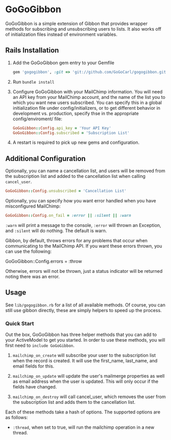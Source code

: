 GoGoGibbon
==========

GoGoGibbon is a simple extension of Gibbon that provides wrapper methods 
for subscribing and unsubscribing users to lists.  It also works off of 
initialization files instead of environment variables.

## Rails Installation

1.  Add the GoGoGibbon gem entry to your Gemfile

    ```ruby
    gem 'gogogibbon', :git => 'git://github.com/GoGoCarl/gogogibbon.git'
    ```
2.  Run <code>bundle install</code>

3.  Configure GoGoGibbon with your MailChimp information.  You will need 
    an API key from your MailChimp account, and the name of the list you 
    to which you want new users subscribed.  You can specify this in a 
    global initialization file under config/initializers, or to get 
    different behavior in development vs. production, specify thse in 
    the appropriate config/enviroment/ file:

    ```ruby
    GoGoGibbon::Config.api_key = 'Your API Key'
    GoGoGibbon::Config.subscribed = 'Subscription List'
    ```

4.  A restart is required to pick up new gems and configuration.

## Additional Configuration

Optionally, you can name a cancellation list, and users will be removed 
from the subscription list and added to the cancellation list when 
calling <code>cancel_user</code>.

```ruby
GoGoGibbon::Config.unsubscribed = 'Cancellation List'
```

Optionally, you can specify how you want error handled when you have 
misconfigured MailChimp:

```ruby
GoGoGibbon::Config.on_fail = :error || :silent || :warn
```

<code>:warn</code> will print a message to the console,
<code>:error</code> will thrown an Exception, and <code>:silent</code> 
will do nothing.  The default is warn.

Gibbon, by default, throws errors for any problems that occur when 
communicating to the MailChimp API.  If you want these errors 
thrown, you can use the following:

GoGoGibbon::Config.errors = :throw

Otherwise, errors will not be thrown, just a status indicator will be 
returned noting there was an error.

## Usage

See <code>lib/gogogibbon.rb</code> for a list of all available methods. 
Of course, you can still use gibbon directly, these are simply helpers 
to speed up the process.

### Quick Start

Out the box, GoGoGibbon has three helper methods that you can add to 
your ActiveModel to get you started.  In order to use these methods, 
you will first need to <code>include GoGoGibbon</code>.

1.  <code>mailchimp_on_create</code> will subscribe your user to the 
    subscription list when the record is created.  It will use the 
    first_name, last_name, and email fields for this.

2.  <code>mailchimp_on_update</code> will update the user's mailmerge 
    properties as well as email address when the user is updated. 
    This will only occur if the fields have changed.

3.  <code>mailchimp_on_destroy</code> will call cancel_user, which 
    removes the user from the subscription list and adds them to 
    the cancellation list.

Each of these methods take a hash of options.  The supported options 
are as follows:

*   <code>:thread</code>, when set to true, will run the mailchimp 
    operation in a new thread.
